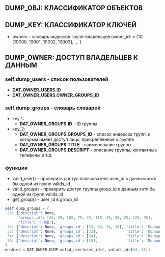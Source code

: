 ## DUMP_OBJ: КЛАССИФИКАТОР ОБЪЕКТОВ


## DUMP_KEY: КЛАССИФИКАТОР КЛЮЧЕЙ
* owners - словарь индексов групп-владельцев owner_id: = {10: [10000, 10001, 10002, 10003], ... }


## DUMP_OWNER: ДОСТУП ВЛАДЕЛЬЦЕВ К ДАННЫМ

### self.dump_users - список пользователей
* **DAT_OWNER_USERS.ID**
* **DAT_OWNER_USERS.OWNER_GROUPS_ID**


### self.dump_groups - словарь словарей
* key 1:
    * **DAT_OWNER_GROUPS.ID**        - ID группы
* key_2:
    * **DAT_OWNER_GROUPS.GROUPS_ID** - список индексов групп, к которым имеет доступ лицо, прикрепленное к группе
    * **DAT_OWNER_GROUPS.TITLE**     - наименование группы
    * **DAT_OWNER_GROUPS.DESCRIPT**  - описание группы, контактные телефоны и т.д.

### функции
* valid_user() - проверить доступ пользователя user_id к данным хотя бы одной из групп valids_id
* valid_group() - проверить доступ группы group_id к данным хотя бы одной из групп valids_id
* get_group() - user_id в group_id

```python
self.dump_groups = {
 25: {'descript': None,
      'groups_id': [65, 35, 105, 75, 45, 115, 85, 55, 25, 125, 95],
      'title': 'ГПКД'},
 32: {'descript': None, 'groups_id': [32, 33, 34, 35], 'title': 'Полоцк А'},
 33: {'descript': None, 'groups_id': [33],             'title': 'Полоцк О'},
 34: {'descript': None, 'groups_id': [34],             'title': 'Полоцк И'},
 35: {'descript': None, 'groups_id': [35],             'title': 'Полоцк Д'},
}
enabled = DAT_OWNER.DUMP.valid_user(user_id=1, valids_id=[44, 45])
```



